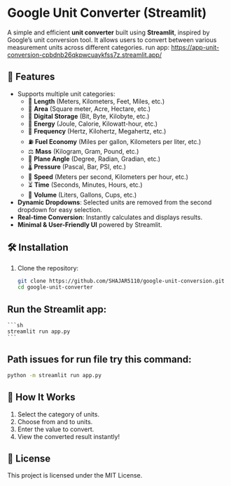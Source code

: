 # Google Unit Converter (Streamlit)

A simple and efficient **unit converter** built using **Streamlit**, inspired by Google’s unit conversion tool. It allows users to convert between various measurement units across different categories.
run app: https://app-unit-conversion-cpbdnb26qkpwcuaykfss7z.streamlit.app/
## 🚀 Features
- Supports multiple unit categories:
  - 📏 **Length** (Meters, Kilometers, Feet, Miles, etc.)
  - 📐 **Area** (Square meter, Acre, Hectare, etc.)
  - 💾 **Digital Storage** (Bit, Byte, Kilobyte, etc.)
  - 🔋 **Energy** (Joule, Calorie, Kilowatt-hour, etc.)
  - 🎵 **Frequency** (Hertz, Kilohertz, Megahertz, etc.)
  - ⛽ **Fuel Economy** (Miles per gallon, Kilometers per liter, etc.)
  - ⚖️ **Mass** (Kilogram, Gram, Pound, etc.)
  - 📐 **Plane Angle** (Degree, Radian, Gradian, etc.)
  - 🌡️ **Pressure** (Pascal, Bar, PSI, etc.)
  - 🚀 **Speed** (Meters per second, Kilometers per hour, etc.)
  - ⏳ **Time** (Seconds, Minutes, Hours, etc.)
  - 🥤 **Volume** (Liters, Gallons, Cups, etc.)
- **Dynamic Dropdowns**: Selected units are removed from the second dropdown for easy selection.
- **Real-time Conversion**: Instantly calculates and displays results.
- **Minimal & User-Friendly UI** powered by Streamlit.

## 🛠️ Installation
1. Clone the repository:
   ```sh
   git clone https://github.com/SHAJAR5110/google-unit-conversion.git
   cd google-unit-converter
    ```
## Run the Streamlit app:
    ```sh
    streamlit run app.py
    ```
## Path issues for run file try this command:
```sh
python -m streamlit run app.py
```
## 🎯 How It Works
1. Select the category of units.
2. Choose from and to units.
3. Enter the value to convert.
4. View the converted result instantly!

## 📜 License
This project is licensed under the MIT License.
